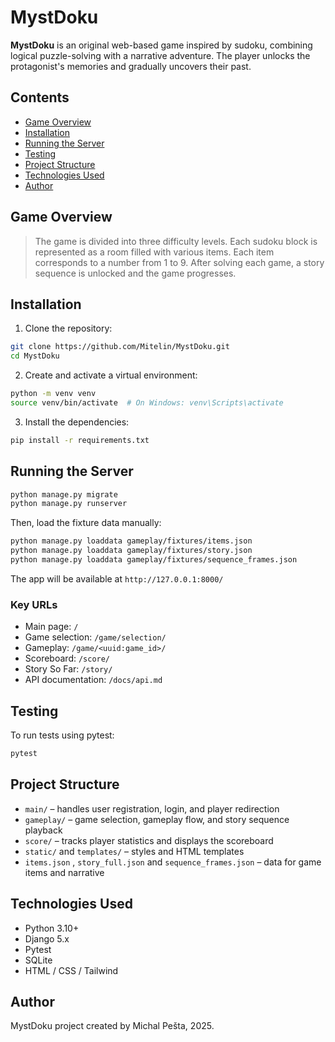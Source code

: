 # MystDoku

**MystDoku** is an original web-based game inspired by sudoku, combining logical puzzle-solving with a narrative adventure. The player unlocks the protagonist's memories and gradually uncovers their past.

## Contents
- [Game Overview](#game-overview)
- [Installation](#installation)
- [Running the Server](#running-the-server)
- [Testing](#testing)
- [Project Structure](#project-structure)
- [Technologies Used](#technologies-used)
- [Author](#author)

## Game Overview

> The game is divided into three difficulty levels. Each sudoku block is represented as a room filled with various items. Each item corresponds to a number from 1 to 9. After solving each game, a story sequence is unlocked and the game progresses.

## Installation

1. Clone the repository:
```bash
git clone https://github.com/Mitelin/MystDoku.git
cd MystDoku
```
2. Create and activate a virtual environment:
```bash
python -m venv venv
source venv/bin/activate  # On Windows: venv\Scripts\activate
```
3. Install the dependencies:
```bash
pip install -r requirements.txt
```

## Running the Server

```bash
python manage.py migrate
python manage.py runserver
```

Then, load the fixture data manually:

```bash
python manage.py loaddata gameplay/fixtures/items.json
python manage.py loaddata gameplay/fixtures/story.json
python manage.py loaddata gameplay/fixtures/sequence_frames.json
```

The app will be available at `http://127.0.0.1:8000/`

### Key URLs

- Main page: `/`
- Game selection: `/game/selection/`
- Gameplay: `/game/<uuid:game_id>/`
- Scoreboard: `/score/`
- Story So Far: `/story/`
- API documentation: `/docs/api.md`

## Testing

To run tests using pytest:
```bash
pytest
```

## Project Structure

- `main/` – handles user registration, login, and player redirection
- `gameplay/` – game selection, gameplay flow, and story sequence playback
- `score/` – tracks player statistics and displays the scoreboard
- `static/` and `templates/` – styles and HTML templates
- `items.json` , `story_full.json` and `sequence_frames.json` – data for game items and narrative

## Technologies Used

- Python 3.10+
- Django 5.x
- Pytest
- SQLite
- HTML / CSS / Tailwind

## Author

MystDoku project created by Michal Pešta, 2025.

